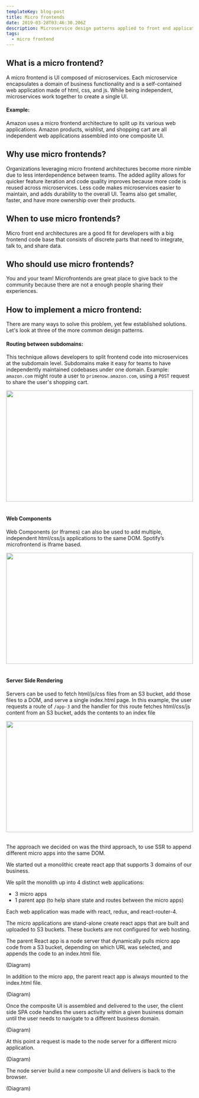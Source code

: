 ```yaml
---
templateKey: blog-post
title: Micro frontends
date: 2019-03-28T03:46:30.206Z
description: Microservice design patterns applied to front end applications.
tags:
  - micro frontend
---
```

## What is a micro frontend?

A micro frontend is UI composed of microservices. Each microservice encapsulates a domain of business functionality and is a self-contained web application made of html, css, and js. While being independent, microservices work together to create a single UI. 

#### Example:
Amazon uses a micro frontend architecture to split up its various web applications. Amazon products, wishlist, and shopping cart are all independent web applications assembled into one composite UI.

## Why use micro frontends?

Organizations leveraging micro frontend architectures become more nimble due to less interdependence between teams. The added agility allows for quicker feature iteration and code quality improves because more code is reused across microservices. Less code makes microservices easier to maintain, and adds durability to the overall UI. Teams also get smaller, faster, and have more ownership over their products.

## When to use micro frontends?

Micro front end architectures are a good fit for developers with a big frontend code base that consists of discrete parts that need to integrate, talk to, and share data.

## Who should use micro frontends?

You and your team! Microfrontends are great place to give back to the community because there are not a enough people sharing their experiences.

## How to implement a micro frontend:

There are many ways to solve this problem, yet few established solutions. Let's look at three of the more common design patterns.

#### Routing between subdomains:

This technique allows developers to split frontend code into microservices at the subdomain level. Subdomains make it easy for teams to have independently maintained codebases under one domain. Example: `amazon.com` might route a user to `primenow.amazon.com`, using a `POST` request to share the user's shopping cart. 

<img src="https://i.ibb.co/tMchN7w/Screen-Shot-2019-03-27-at-11-56-09-PM.png" class="post-example" style="height: 300px; margin: auto; width: 100%; object-fit: contain"/>

<br />
<br />

#### Web Components

Web Components (or Iframes) can also be used to add multiple, independent html/css/js applications to the same DOM. Spotify’s microfrontend is Iframe based.


<img src="https://i.ibb.co/mvGtDMc/Screen-Shot-2019-03-28-at-12-07-15-AM.png" class="post-example" style="height: 300px; margin: auto; width: 100%; object-fit: contain"/>

<br />
<br />

#### Server Side Rendering

Servers can be used to fetch html/js/css files from an S3 bucket, add those files to a DOM, and serve a single index.html page. In this example, the user requests a route of `/app-3` and the handler for this route fetches html/css/js content from an S3 bucket, adds the contents to an index file

<img src="https://i.ibb.co/L56fqB1/Screen-Shot-2019-03-28-at-12-28-51-AM.png" class="post-example" style="height: 300px; margin: auto; width: 100%; object-fit: contain"/>


<br />
<br />

The approach we decided on was the third approach, to use SSR to append different micro apps into the same DOM.

We started out a monolithic create react app that supports 3 domains of our business. 

We split the monolith up into 4 distinct web applications:

* 3 micro apps
* 1 parent app (to help share state and routes between the micro apps)

Each web application was made with react, redux, and react-router-4.

The micro applications are stand-alone create react apps that are built and uploaded to S3 buckets. These buckets are not configured for web hosting.

The parent React app is a node server that dynamically pulls micro app code from a S3 bucket, depending on which URL was selected, and appends the code to an index.html file. 

(Diagram)

In addition to the micro app, the parent react app is always mounted to the index.html file. 

(Diagram)

Once the composite UI is assembled and delivered to the user, the client side SPA code handles the users activity within a given business domain until the user needs to navigate to a different business domain. 

(Diagram)

At this point a request is made to the node server for a different micro application.

(Diagram)

The node server build a new composite UI and delivers is back to the browser.

(Diagram)
